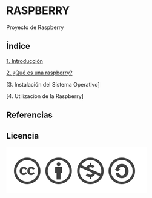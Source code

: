 # RASPBERRY
Proyecto de Raspberry

## Índice

[1. Introducción](https://github.com/SeleneBP/Raspberry/blob/main/introduccion.md)

[2. ¿Qué es una raspberry?](https://github.com/SeleneBP/proyecto/blob/1dab41dd1c6edd7a37a832982d40d7bfc27f7ada/2.%20%C2%BFQu%C3%A9%20es%20la%20Raspberry%3F.md)

[3. Instalación del Sistema Operativo]

[4. Utilización de la Raspberry]

## Referencias


## Licencia

![Licencia](https://github.com/SeleneBP/Raspberry/blob/main/imagenes/licencia.png)

